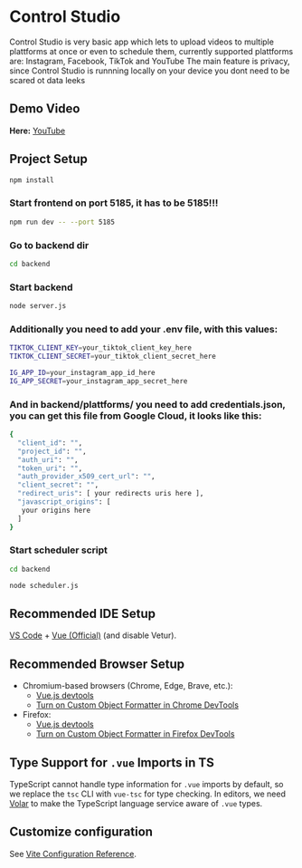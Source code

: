 # Control Studio
Control Studio is very basic app which lets to upload videos to multiple plattforms at once or even to schedule them, currently supported plattforms are: Instagram, Facebook, TikTok and YouTube
The main feature is privacy, since Control Studio is runnning locally on your device you dont need to be scared ot data leeks

## Demo Video
**Here:** [YouTube](https://youtu.be/zlHvrEBCW9w)

## Project Setup

```sh
npm install
```

### Start frontend on port 5185, it has to be 5185!!!

```sh
npm run dev -- --port 5185
```

### Go to backend dir
```sh
cd backend
```

### Start backend
```sh
node server.js
```

### Additionally you need to add your .env file, with this values:

```sh
TIKTOK_CLIENT_KEY=your_tiktok_client_key_here
TIKTOK_CLIENT_SECRET=your_tiktok_client_secret_here

IG_APP_ID=your_instagram_app_id_here
IG_APP_SECRET=your_instagram_app_secret_here
```

### And in backend/plattforms/ you need to add credentials.json, you can get this file from Google Cloud, it looks like this:

```sh
{
  "client_id": "",
  "project_id": "",
  "auth_uri": "",
  "token_uri": "",
  "auth_provider_x509_cert_url": "",
  "client_secret": "",
  "redirect_uris": [ your redirects uris here ],
  "javascript_origins": [
   your origins here
  ]
}
```

### Start scheduler script

```sh
cd backend
```

```sh
node scheduler.js
```



## Recommended IDE Setup

[VS Code](https://code.visualstudio.com/) + [Vue (Official)](https://marketplace.visualstudio.com/items?itemName=Vue.volar) (and disable Vetur).

## Recommended Browser Setup

- Chromium-based browsers (Chrome, Edge, Brave, etc.):
  - [Vue.js devtools](https://chromewebstore.google.com/detail/vuejs-devtools/nhdogjmejiglipccpnnnanhbledajbpd) 
  - [Turn on Custom Object Formatter in Chrome DevTools](http://bit.ly/object-formatters)
- Firefox:
  - [Vue.js devtools](https://addons.mozilla.org/en-US/firefox/addon/vue-js-devtools/)
  - [Turn on Custom Object Formatter in Firefox DevTools](https://fxdx.dev/firefox-devtools-custom-object-formatters/)

## Type Support for `.vue` Imports in TS

TypeScript cannot handle type information for `.vue` imports by default, so we replace the `tsc` CLI with `vue-tsc` for type checking. In editors, we need [Volar](https://marketplace.visualstudio.com/items?itemName=Vue.volar) to make the TypeScript language service aware of `.vue` types.

## Customize configuration

See [Vite Configuration Reference](https://vite.dev/config/).
